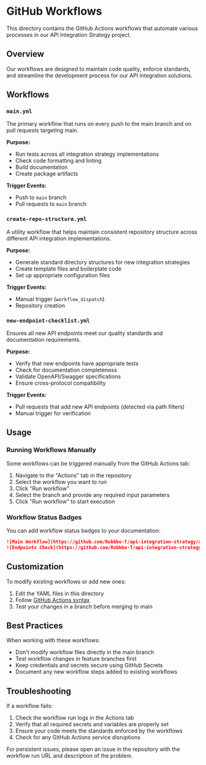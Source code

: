 # GitHub Workflows

This directory contains the GitHub Actions workflows that automate various processes in our API Integration Strategy project.

## Overview

Our workflows are designed to maintain code quality, enforce standards, and streamline the development process for our API integration solutions.

## Workflows

### `main.yml`

The primary workflow that runs on every push to the main branch and on pull requests targeting main.

**Purpose:**
- Run tests across all integration strategy implementations
- Check code formatting and linting
- Build documentation
- Create package artifacts

**Trigger Events:**
- Push to `main` branch
- Pull requests to `main` branch

### `create-repo-structure.yml`

A utility workflow that helps maintain consistent repository structure across different API integration implementations.

**Purpose:**
- Generate standard directory structures for new integration strategies
- Create template files and boilerplate code
- Set up appropriate configuration files

**Trigger Events:**
- Manual trigger (`workflow_dispatch`)
- Repository creation

### `new-endpoint-checklist.yml`

Ensures all new API endpoints meet our quality standards and documentation requirements.

**Purpose:**
- Verify that new endpoints have appropriate tests
- Check for documentation completeness
- Validate OpenAPI/Swagger specifications
- Ensure cross-protocol compatibility

**Trigger Events:**
- Pull requests that add new API endpoints (detected via path filters)
- Manual trigger for verification

## Usage

### Running Workflows Manually

Some workflows can be triggered manually from the GitHub Actions tab:

1. Navigate to the "Actions" tab in the repository
2. Select the workflow you want to run
3. Click "Run workflow"
4. Select the branch and provide any required input parameters
5. Click "Run workflow" to start execution

### Workflow Status Badges

You can add workflow status badges to your documentation:

```markdown
![Main Workflow](https://github.com/Robbbo-T/api-integration-strategy/actions/workflows/main.yml/badge.svg)
![Endpoints Check](https://github.com/Robbbo-T/api-integration-strategy/actions/workflows/new-endpoint-checklist.yml/badge.svg)
```

## Customization

To modify existing workflows or add new ones:

1. Edit the YAML files in this directory
2. Follow [GitHub Actions syntax](https://docs.github.com/en/actions/reference/workflow-syntax-for-github-actions)
3. Test your changes in a branch before merging to main

## Best Practices

When working with these workflows:

- Don't modify workflow files directly in the main branch
- Test workflow changes in feature branches first
- Keep credentials and secrets secure using GitHub Secrets
- Document any new workflow steps added to existing workflows

## Troubleshooting

If a workflow fails:

1. Check the workflow run logs in the Actions tab
2. Verify that all required secrets and variables are properly set
3. Ensure your code meets the standards enforced by the workflows
4. Check for any GitHub Actions service disruptions

For persistent issues, please open an issue in the repository with the workflow run URL and description of the problem.
